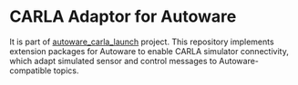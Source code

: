 # CARLA Adaptor for Autoware

It is part of
[autoware\_carla\_launch](https://github.com/evshary/autoware_carla_launch)
project. This repository implements extension packages for Autoware to
enable CARLA simulator connectivity, which adapt simulated sensor and
control messages to Autoware-compatible topics.
